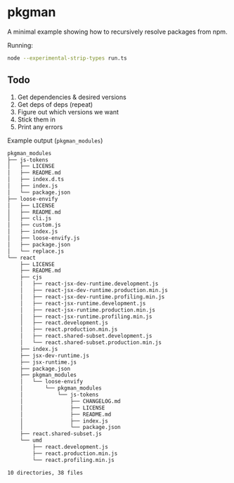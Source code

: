 # pkgman

A minimal example showing how to recursively resolve packages from npm.

Running:

```sh
node --experimental-strip-types run.ts
```

## Todo

1. Get dependencies & desired versions
2. Get deps of deps (repeat)
3. Figure out which versions we want
4. Stick them in
5. Print any errors

Example output (`pkgman_modules`)

```sh
pkgman_modules
├── js-tokens
│   ├── LICENSE
│   ├── README.md
│   ├── index.d.ts
│   ├── index.js
│   └── package.json
├── loose-envify
│   ├── LICENSE
│   ├── README.md
│   ├── cli.js
│   ├── custom.js
│   ├── index.js
│   ├── loose-envify.js
│   ├── package.json
│   └── replace.js
└── react
    ├── LICENSE
    ├── README.md
    ├── cjs
    │   ├── react-jsx-dev-runtime.development.js
    │   ├── react-jsx-dev-runtime.production.min.js
    │   ├── react-jsx-dev-runtime.profiling.min.js
    │   ├── react-jsx-runtime.development.js
    │   ├── react-jsx-runtime.production.min.js
    │   ├── react-jsx-runtime.profiling.min.js
    │   ├── react.development.js
    │   ├── react.production.min.js
    │   ├── react.shared-subset.development.js
    │   └── react.shared-subset.production.min.js
    ├── index.js
    ├── jsx-dev-runtime.js
    ├── jsx-runtime.js
    ├── package.json
    ├── pkgman_modules
    │   └── loose-envify
    │       └── pkgman_modules
    │           └── js-tokens
    │               ├── CHANGELOG.md
    │               ├── LICENSE
    │               ├── README.md
    │               ├── index.js
    │               └── package.json
    ├── react.shared-subset.js
    └── umd
        ├── react.development.js
        ├── react.production.min.js
        └── react.profiling.min.js

10 directories, 38 files
```
